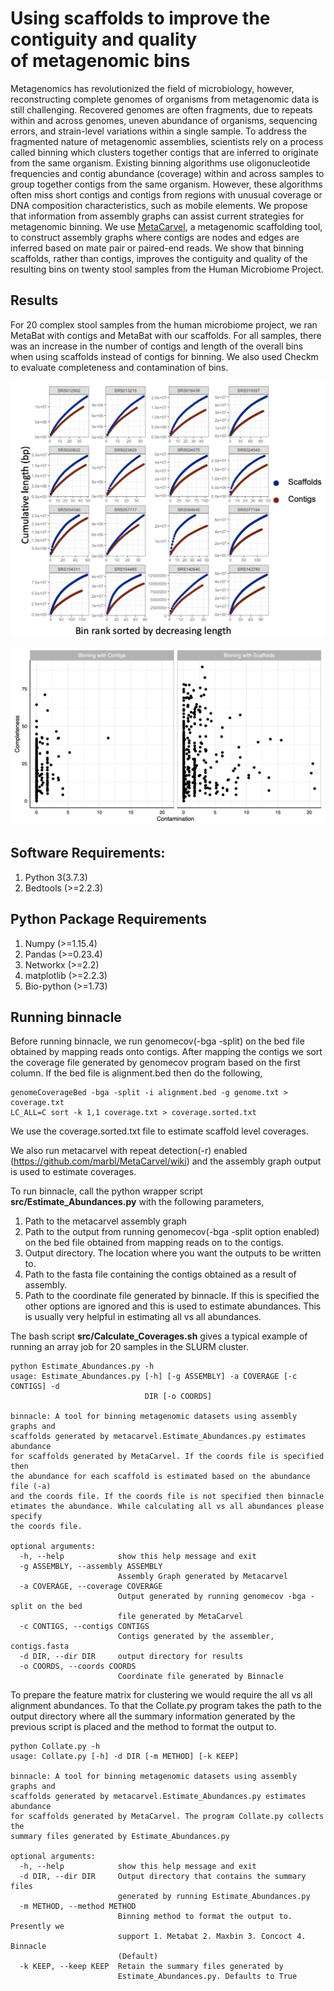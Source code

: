 # Using scaffolds to improve the contiguity and quality of metagenomic bins

Metagenomics has revolutionized the field of microbiology, however, reconstructing complete genomes of organisms from metagenomic data is still challenging. Recovered genomes are often fragments, due to repeats within and across genomes, uneven abundance of organisms, sequencing errors, and strain-level variations within a single sample. To address the fragmented nature of metagenomic assemblies, scientists rely on a process called binning which clusters together contigs that are inferred to originate from the same organism. Existing binning algorithms use oligonucleotide frequencies and contig abundance (coverage) within and across samples to group together contigs from the same organism. However, these algorithms often miss short contigs and contigs from regions with unusual coverage or DNA composition characteristics, such as mobile elements. We propose that information from assembly graphs can assist current strategies for metagenomic binning. We use [MetaCarvel](https://genomebiology.biomedcentral.com/articles/10.1186/s13059-019-1791-3), a metagenomic scaffolding tool, to construct assembly graphs where contigs are nodes and edges are inferred based on mate pair or paired-end reads. We show that binning scaffolds, rather than contigs, improves the contiguity and quality of the resulting bins on twenty stool samples from the Human Microbiome Project.

## Results
For 20 complex stool samples from the human microbiome project, we ran MetaBat with contigs and MetaBat with our scaffolds. For all samples, there was an increase in the number of contigs and length of the overall bins when using scaffolds instead of contigs for binning. We also used Checkm to evaluate completeness and contamination of bins. 

<tr> 
    <p align="center"><img src="img/cumulative_len.png" width=550 /></p>
    <p align="center"><img src="img/contamination2completeness.png" width=500 /></p>
</tr>
 


## Software Requirements:

<ol>
  <li> Python 3(3.7.3) </li>
  <li> Bedtools (>=2.2.3) </li>
</ol>

## Python Package Requirements
<ol>
  <li> Numpy (>=1.15.4) </li>
  <li> Pandas (>=0.23.4) </li>
  <li> Networkx (>=2.2) </li>
  <li> matplotlib (>=2.2.3) </li>
  <li> Bio-python (>=1.73) </li>
</ol>  

## Running binnacle

Before running binnacle, we run genomecov(-bga -split) on the bed file obtained by mapping reads onto contigs. After mapping the contigs we sort the coverage file generated by genomecov program based on the first column.  If the bed file is alignment.bed then do the following, 

```
genomeCoverageBed -bga -split -i alignment.bed -g genome.txt > coverage.txt
LC_ALL=C sort -k 1,1 coverage.txt > coverage.sorted.txt
```
We use the coverage.sorted.txt file to estimate scaffold level coverages. 

We also run metacarvel with repeat detection(-r) enabled
(https://github.com/marbl/MetaCarvel/wiki) and the assembly graph output is used to estimate coverages. 

To run binnacle, call the python wrapper script **src/Estimate_Abundances.py** with the following parameters, 
<ol>
  <li> Path to the metacarvel assembly graph</li>
  <li> Path to the output from running genomecov(-bga -split option enabled) on the bed file obtained from mapping reads on to the contigs. </li>
  <li> Output directory. The location where you want the outputs to be written to. </li>
  <li> Path to the fasta file containing the contigs obtained as a result of assembly. </li>
  <li> Path to the coordinate file generated by binnacle. If this is specified the other options are ignored and this is used to estimate abundances. 
       This is usually very helpful in estimating all vs all abundances. </li>
</ol> 

The bash script **src/Calculate_Coverages.sh** gives a typical example of running an array job for 20 samples in the SLURM cluster. 

```
python Estimate_Abundances.py -h
usage: Estimate_Abundances.py [-h] [-g ASSEMBLY] -a COVERAGE [-c CONTIGS] -d
                              DIR [-o COORDS]

binnacle: A tool for binning metagenomic datasets using assembly graphs and
scaffolds generated by metacarvel.Estimate_Abundances.py estimates abundance
for scaffolds generated by MetaCarvel. If the coords file is specified then
the abundance for each scaffold is estimated based on the abundance file (-a)
and the coords file. If the coords file is not specified then binnacle
etimates the abundance. While calculating all vs all abundances please specify
the coords file.

optional arguments:
  -h, --help            show this help message and exit
  -g ASSEMBLY, --assembly ASSEMBLY
                        Assembly Graph generated by Metacarvel
  -a COVERAGE, --coverage COVERAGE
                        Output generated by running genomecov -bga -split on the bed
                        file generated by MetaCarvel
  -c CONTIGS, --contigs CONTIGS
                        Contigs generated by the assembler, contigs.fasta
  -d DIR, --dir DIR     output directory for results
  -o COORDS, --coords COORDS
                        Coordinate file generated by Binnacle
```
To prepare the feature matrix for clustering we would require the all vs all alignment abundances. To that the Collate.py program takes the path to the output directory where all the summary information generated by the previous script is placed and the method to format the output to.
```
python Collate.py -h                        
usage: Collate.py [-h] -d DIR [-m METHOD] [-k KEEP]

binnacle: A tool for binning metagenomic datasets using assembly graphs and
scaffolds generated by metacarvel.Estimate_Abundances.py estimates abundance
for scaffolds generated by MetaCarvel. The program Collate.py collects the
summary files generated by Estimate_Abundances.py

optional arguments:
  -h, --help            show this help message and exit
  -d DIR, --dir DIR     Output directory that contains the summary files
                        generated by running Estimate_Abundances.py
  -m METHOD, --method METHOD
                        Binning method to format the output to. Presently we
                        support 1. Metabat 2. Maxbin 3. Concoct 4. Binnacle
                        (Default)
  -k KEEP, --keep KEEP  Retain the summary files generated by
                        Estimate_Abundances.py. Defaults to True 
```
